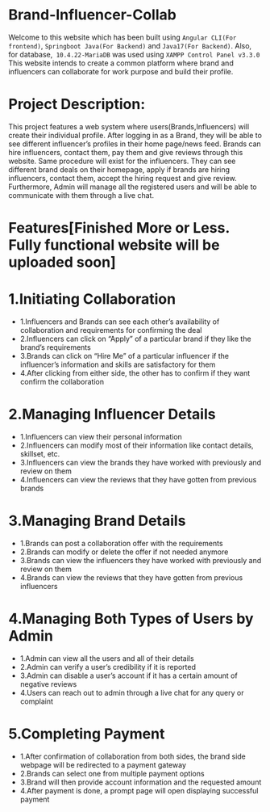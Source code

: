 # Brand-Influencer-Collab
Welcome to this website which has been built using `Angular CLI(For frontend)`, `Springboot Java(For Backend)` and `Java17(For Backend)`. Also, for database,` 10.4.22-MariaDB` was used using `XAMPP Control Panel v3.3.0`  This website intends to create a common platform where brand and influencers can collaborate for work purpose and build their profile.

# Project Description:
This project features a web system where users(Brands,Influencers) will create their individual profile. After logging in as a Brand, they will be able to see different influencer’s profiles in their home page/news feed. Brands can hire influencers, contact them, pay them and give reviews through this website. Same procedure will exist for the influencers. They can see different brand deals on their homepage, apply if brands are hiring influencers, contact them, accept the hiring request and give review. Furthermore, Admin will manage all the registered users and will be able to communicate with them through a live chat.

# Features[Finished More or Less. Fully functional website will be uploaded soon]

# 1.Initiating Collaboration
+ 1.Influencers and Brands can see each other’s availability of collaboration and requirements for confirming the deal
+ 2.Influencers can click on “Apply” of a particular brand  if they like the brand’s requirements
+ 3.Brands can click on “Hire Me” of a particular influencer if the influencer’s information and skills are satisfactory for them
+ 4.After clicking from either side, the other has to confirm if they want confirm the collaboration

# 2.Managing Influencer Details
+ 1.Influencers can view their personal information
+ 2.Influencers can modify most of their information like contact details, skillset, etc.
+ 3.Influencers can view the brands they have worked with previously and review on them
+ 4.Influencers can view the reviews that they have gotten from previous brands

# 3.Managing Brand Details
+ 1.Brands can post a collaboration offer with the requirements
+ 2.Brands can modify or delete the offer if not needed anymore
+ 3.Brands can view the influencers they have worked with previously and review on them
+ 4.Brands can view the reviews that they have gotten from previous influencers

# 4.Managing Both Types of Users by Admin
+ 1.Admin can view all the users and all of their details
+ 2.Admin can verify a user’s credibility if it is reported
+ 3.Admin can disable a user’s account if it has a certain amount of negative reviews
+ 4.Users can reach out to admin through a live chat for any query or complaint

# 5.Completing Payment
+ 1.After confirmation of collaboration from both sides, the brand side webpage will be redirected to a payment gateway
+ 2.Brands can select one from multiple payment options
+ 3.Brand will then provide account information and the requested amount
+ 4.After payment is done, a prompt page will open displaying successful payment





